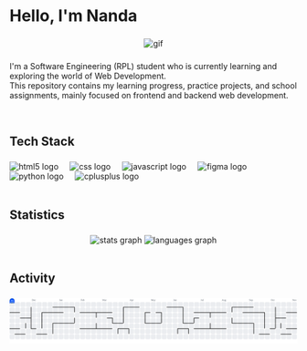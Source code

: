 <h1 align="left">Hello, I'm Nanda</h1>

###

<div align="center">
  <img height="200" src="/anime-girl.gif" alt="gif" />
</div>

###

<p align="left">I'm a Software Engineering (RPL) student who is currently learning and exploring the world of Web Development.  <br>This repository contains my learning progress, practice projects, and school assignments, mainly focused on frontend and backend web development.</p>
<br>

###

<h2 align="left">Tech Stack</h2>

###

<div align="left">
  <img src="https://cdn.jsdelivr.net/gh/devicons/devicon/icons/html5/html5-original.svg" height="35" alt="html5 logo"  />
  <img width="12" />
  <img src="https://cdn.jsdelivr.net/gh/devicons/devicon/icons/css3/css3-original.svg" height="35" alt="css logo"  />
  <img width="12" />
  <img src="https://cdn.jsdelivr.net/gh/devicons/devicon/icons/javascript/javascript-original.svg" height="35" alt="javascript logo"  />
  <img width="12" />
  <img src="https://cdn.jsdelivr.net/gh/devicons/devicon/icons/figma/figma-original.svg" height="35" alt="figma logo"  />
  <img width="12" />
  <img src="https://cdn.jsdelivr.net/gh/devicons/devicon/icons/python/python-original.svg" height="40" alt="python logo"  />
  <img width="12" />
  <img src="https://cdn.jsdelivr.net/gh/devicons/devicon/icons/cplusplus/cplusplus-original.svg" height="40" alt="cplusplus logo"  />
</div>
<br>

###

<h2 align="left">Statistics</h2>

###

<div align="center">
  <img src="https://github-readme-stats.vercel.app/api?username=tegarpermanaputra21-sudo&hide_title=false&hide_rank=false&show_icons=true&include_all_commits=true&count_private=true&disable_animations=false&theme=dark&locale=en&hide_border=false&order=1" height="150" alt="stats graph"  />
  <img src="https://github-readme-stats.vercel.app/api/top-langs?username=tegarpermanaputra21-sudo&locale=en&hide_title=false&layout=compact&card_width=320&langs_count=5&theme=dark&hide_border=false&order=2" height="150" alt="languages graph"  />
</div>
<br>

###

<h2 align="left">Activity</h2>

###

<picture>
  <source media="(prefers-color-scheme: dark)" srcset="https://raw.githubusercontent.com/tegarpermanaputra21-sudo/tegarpermanaputra21-sudo/output/pacman-contribution-graph-dark.svg">
  <source media="(prefers-color-scheme: light)" srcset="https://raw.githubusercontent.com/tegarpermanaputra21-sudo/tegarpermanaputra21-sudo/output/pacman-contribution-graph.svg">
  <img alt="pacman contribution graph" src="https://raw.githubusercontent.com/tegarpermanaputra21-sudo/tegarpermanaputra21-sudo/output/pacman-contribution-graph.svg">
</picture>

###
<!--
**AnandaTryMuhtiga/AnandaTryMuhtiga** is a ✨ _special_ ✨ repository because its `README.md` (this file) appears on your GitHub profile.

Here are some ideas to get you started:

- 🔭 I’m currently working on ...
- 🌱 I’m currently learning ...
- 👯 I’m looking to collaborate on ...
- 🤔 I’m looking for help with ...
- 💬 Ask me about ...
- 📫 How to reach me: ...
- 😄 Pronouns: ...
- ⚡ Fun fact: ...
-->
